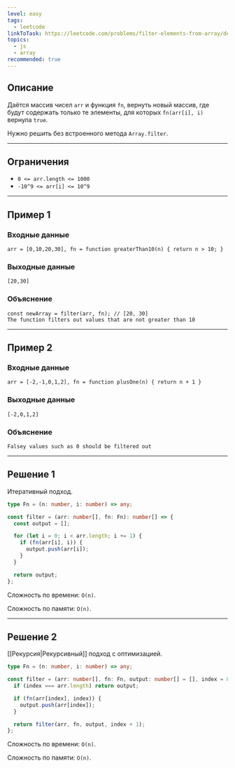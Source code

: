 ```yaml
---
level: easy
tags:
  - leetcode
linkToTask: https://leetcode.com/problems/filter-elements-from-array/description/?envType=study-plan-v2&envId=30-days-of-javascript
topics:
  - js
  - array
recommended: true
---
```

## Описание

Даётся массив чисел `arr` и функция `fn`, вернуть новый массив, где будут содержать только те элементы, для которых `fn(arr[i], i)` вернула `true`.

Нужно решить без встроенного метода `Array.filter`.

---
## Ограничения

- `0 <= arr.length <= 1000`
- `-10^9 <= arr[i] <= 10^9`

---
## Пример 1

### Входные данные

```
arr = [0,10,20,30], fn = function greaterThan10(n) { return n > 10; }
```
### Выходные данные

```
[20,30]
```
### Объяснение

```
const newArray = filter(arr, fn); // [20, 30]
The function filters out values that are not greater than 10
```

---
## Пример 2

### Входные данные

```
arr = [-2,-1,0,1,2], fn = function plusOne(n) { return n + 1 }
```
### Выходные данные

```
[-2,0,1,2]
```
### Объяснение

```
Falsey values such as 0 should be filtered out
```

---
## Решение 1

Итеративный подход.

```typescript
type Fn = (n: number, i: number) => any;

const filter = (arr: number[], fn: Fn): number[] => {
  const output = [];

  for (let i = 0; i < arr.length; i += 1) {
    if (fn(arr[i], i)) {
      output.push(arr[i]);
    }
  }

  return output;
};
```

Сложность по времени: `O(n)`.

Сложность по памяти: `O(n)`.

---
## Решение 2

[[Рекурсия|Рекурсивный]] подход с оптимизацией.

```typescript
type Fn = (n: number, i: number) => any;

const filter = (arr: number[], fn: Fn, output: number[] = [], index = 0): number[] => {
  if (index === arr.length) return output;

  if (fn(arr[index], index)) {
    output.push(arr[index]);
  }

  return filter(arr, fn, output, index + 1);
};
```

Сложность по времени: `O(n)`.

Сложность по памяти: `O(n)`.